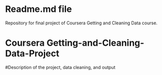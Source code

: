 # Readme.md file
Repository for final project of Coursera Getting and Cleaning Data course.
# Coursera Getting-and-Cleaning-Data-Project
#Description of the project, data cleaning, and output
